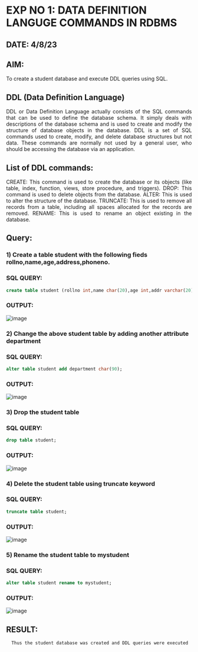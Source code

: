 # EXP NO 1: DATA DEFINITION LANGUGE COMMANDS IN RDBMS

## DATE: 4/8/23

## AIM:
To create a student database and execute DDL queries using SQL.


## DDL (Data Definition Language)
<div align="justify">
DDL or Data Definition Language actually consists of the SQL commands that can be used to define the database schema. It simply deals with descriptions of the database schema and is used to create and modify the structure of database objects in the database. DDL is a set of SQL commands used to create, modify, and delete database structures but not data. These commands are normally not used by a general user, who should be accessing the database via an application.
</div>
 
## List of DDL commands: 
<div align="justify">
CREATE: This command is used to create the database or its objects (like table, index, function, views, store procedure, and triggers).
DROP: This command is used to delete objects from the database.
ALTER: This is used to alter the structure of the database.
TRUNCATE: This is used to remove all records from a table, including all spaces allocated for the records are removed.
RENAME: This is used to rename an object existing in the database.
</div>

## Query:
### 1) Create a table student with the following fieds rollno,name,age,address,phoneno.

### SQL QUERY: 
```sql
create table student (rollno int,name char(20),age int,addr varchar(20),phoneno int);
```

### OUTPUT:
![image](https://github.com/dineshgl/G2_DBMS/assets/103019882/6b979ed2-047c-4dde-a851-aef53a6d81a0)


### 2) Change the above student table by adding another attribute department

### SQL QUERY:  
```sql
alter table student add department char(90);
```
### OUTPUT:
![image](https://github.com/dineshgl/G2_DBMS/assets/103019882/a97a440f-33e3-40da-991c-bdc1281249ef)



### 3) Drop the student table
 
### SQL QUERY:  
```sql
drop table student;
```


### OUTPUT:
![image](https://github.com/dineshgl/G2_DBMS/assets/103019882/e4481dbd-22aa-4d72-b768-4e88012c10f8)



### 4) Delete the student table using truncate keyword

### SQL QUERY: 
```sql
truncate table student;
```

### OUTPUT:
![image](https://github.com/dineshgl/G2_DBMS/assets/103019882/ba5fed02-c520-4e5d-8ed4-173328d3b2a4)




### 5) Rename the student table to mystudent

### SQL QUERY:  
```sql
alter table student rename to mystudent;
```

### OUTPUT:
![image](https://github.com/dineshgl/G2_DBMS/assets/103019882/040eb6fe-359d-4f6f-9739-1ad36ffd7bab)

## RESULT:
      Thus the student database was created and DDL queries were executed

